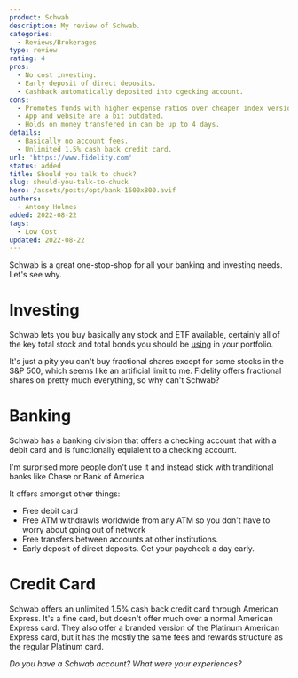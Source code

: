 ```yaml
---
product: Schwab
description: My review of Schwab.
categories:
  - Reviews/Brokerages
type: review
rating: 4
pros:
  - No cost investing.
  - Early deposit of direct deposits.
  - Cashback automatically deposited into cgecking account.
cons:
  - Promotes funds with higher expense ratios over cheaper index versions.
  - App and website are a bit outdated.
  - Holds on money transfered in can be up to 4 days.
details:
  - Basically no account fees.
  - Unlimited 1.5% cash back credit card.
url: 'https://www.fidelity.com'
status: added
title: Should you talk to chuck?
slug: should-you-talk-to-chuck
hero: /assets/posts/opt/bank-1600x800.avif
authors:
  - Antony Holmes
added: 2022-08-22
tags:
  - Low Cost
updated: 2022-08-22
---
```


Schwab is a great one-stop-shop for all your banking and investing needs. Let's see why.

<!-- end -->

# Investing

Schwab lets you buy basically any stock and ETF available, certainly all of the key total stock and total bonds you should be [using](/blog/2021-12-09-the-vanilla-investor) in your portfolio.

It's just a pity you can't buy fractional shares except for some stocks in the S\&P 500, which seems like an artificial limit to me. Fidelity offers fractional shares on pretty much everything, so why can't Schwab?

# Banking

Schwab has a banking division that offers a checking account that with a debit card and is functionally equialent to a checking account.

I'm surprised more people don't use it and instead stick with tranditional banks like Chase or Bank of America.

It offers amongst other things:

* Free debit card
* Free ATM withdrawls worldwide from any ATM so you don't have to worry about going out of network
* Free transfers between accounts at other institutions.
* Early deposit of direct deposits. Get your paycheck a day early.

# Credit Card

Schwab offers an unlimited 1.5% cash back credit card through American Express. It's a fine card, but doesn't offer much over a normal American Express card. They also offer a branded version of the Platinum American Express card, but it has the mostly the same fees and rewards structure as the regular Platinum card.

<!-- <div class="conclusion">
<h2>What"s not to love?</h2>
<ol>
    <li>Buy shares/ETFs in dollar amounts.</li>
    <li>Basically no account fees.</li>
    <li>Unlimited 2% cash back credit card.</li>
</ol>
</div> -->

*Do you have a Schwab account? What were your experiences?*
